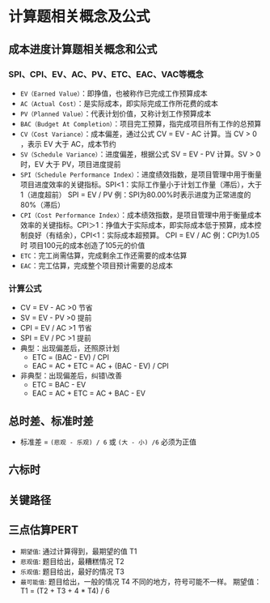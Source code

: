 # 计算题相关概念及公式
## 成本进度计算题相关概念和公式
### SPI、CPI、EV、AC、PV、ETC、EAC、VAC等概念
- `EV（Earned Value）`：即挣值，也被称作已完成工作预算成本
- `AC（Actual Cost）`：是实际成本，即实际完成工作所花费的成本
- `PV（Planned Value）`：代表计划价值，又称计划工作预算成本
- `BAC（Budget At Completion）`：项目完工预算，指完成项目所有工作的总预算
- `CV（Cost Variance）`：成本偏差，通过公式 CV = EV - AC 计算。当 CV > 0 ，表示 EV 大于 AC，成本节约
- `SV（Schedule Variance）`：进度偏差，根据公式 SV = EV - PV 计算。SV > 0 时，EV 大于 PV，项目进度提前
- `SPI（Schedule Performance Index）`：进度绩效指数，是项目管理中用于衡量项目进度效率的关键指标。SPI<1：实际工作量小于计划工作量（滞后），大于1（进度超前）
SPI = EV / PV 例：SPI为80.00%时表示进度为正常进度的80%（滞后）
- `CPI（Cost Performance Index）`：成本绩效指数，是项目管理中用于衡量成本效率的关键指标。CPI＞1：挣值大于实际成本，即实际成本低于预算，成本控制良好（有结余），CPI<1：实际成本超预算。
CPI = EV / AC 例：CPI为1.05时 项目100元的成本创造了105元的价值
- `ETC`：完工尚需估算，完成剩余工作还需要的成本估算
- `EAC`：完工估算，完成整个项目预计需要的总成本

### 计算公式
- CV = EV - AC    >0 节省
- SV = EV - PV    >0 提前
- CPI = EV / AC   >1 节省
- SPI = EV / PC   >1 提前
- 典型：出现偏差后，还照原计划
  - ETC = (BAC - EV) / CPI
  - EAC = AC + ETC = AC + (BAC - EV) / CPI
- 非典型：出现偏差后，纠错\改善
  - ETC = BAC - EV
  - EAC = AC + ETC = AC + BAC - EV

## 总时差、标准时差
- 标准差 = `(悲观 - 乐观) / 6` 或 `(大 - 小) /6` 必须为正值
## 六标时

## 关键路径

## 三点估算PERT
- `期望值`: 通过计算得到，最期望的值 T1
- `悲观值`: 题目给出，最糟糕情况     T2
- `乐观值`: 题目给出，最好的情况     T3
- `最可能值`: 题目给出，一般的情况   T4
不同的地方，符号可能不一样。
期望值：T1 = (T2 + T3 + 4 * T4) / 6
